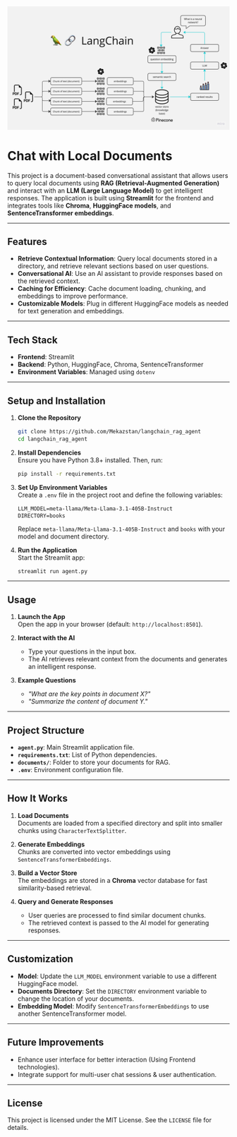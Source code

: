 ![An implementaion of RAG](rag.jpg)

# Chat with Local Documents

This project is a document-based conversational assistant that allows users to query local documents using **RAG (Retrieval-Augmented Generation)** and interact with an **LLM (Large Language Model)** to get intelligent responses. The application is built using **Streamlit** for the frontend and integrates tools like **Chroma**, **HuggingFace models**, and **SentenceTransformer embeddings**.

---

## Features

- **Retrieve Contextual Information**: Query local documents stored in a directory, and retrieve relevant sections based on user questions.
- **Conversational AI**: Use an AI assistant to provide responses based on the retrieved context.
- **Caching for Efficiency**: Cache document loading, chunking, and embeddings to improve performance.
- **Customizable Models**: Plug in different HuggingFace models as needed for text generation and embeddings.

---

## Tech Stack

- **Frontend**: Streamlit  
- **Backend**: Python, HuggingFace, Chroma, SentenceTransformer  
- **Environment Variables**: Managed using `dotenv`

---

## Setup and Installation

1. **Clone the Repository**  
   ```bash
   git clone https://github.com/Mekazstan/langchain_rag_agent
   cd langchain_rag_agent
   ```

2. **Install Dependencies**  
   Ensure you have Python 3.8+ installed. Then, run:  
   ```bash
   pip install -r requirements.txt
   ```

3. **Set Up Environment Variables**  
   Create a `.env` file in the project root and define the following variables:  
   ```env
   LLM_MODEL=meta-llama/Meta-Llama-3.1-405B-Instruct
   DIRECTORY=books
   ```

   Replace `meta-llama/Meta-Llama-3.1-405B-Instruct` and `books` with your model and document directory.

4. **Run the Application**  
   Start the Streamlit app:  
   ```bash
   streamlit run agent.py
   ```

---

## Usage

1. **Launch the App**  
   Open the app in your browser (default: `http://localhost:8501`).

2. **Interact with the AI**  
   - Type your questions in the input box.  
   - The AI retrieves relevant context from the documents and generates an intelligent response.  

3. **Example Questions**  
   - *"What are the key points in document X?"*  
   - *"Summarize the content of document Y."*  

---

## Project Structure

- **`agent.py`**: Main Streamlit application file.  
- **`requirements.txt`**: List of Python dependencies.  
- **`documents/`**: Folder to store your documents for RAG.  
- **`.env`**: Environment configuration file.  

---

## How It Works

1. **Load Documents**  
   Documents are loaded from a specified directory and split into smaller chunks using `CharacterTextSplitter`.

2. **Generate Embeddings**  
   Chunks are converted into vector embeddings using `SentenceTransformerEmbeddings`.

3. **Build a Vector Store**  
   The embeddings are stored in a **Chroma** vector database for fast similarity-based retrieval.

4. **Query and Generate Responses**  
   - User queries are processed to find similar document chunks.  
   - The retrieved context is passed to the AI model for generating responses.

---

## Customization

- **Model**: Update the `LLM_MODEL` environment variable to use a different HuggingFace model.  
- **Documents Directory**: Set the `DIRECTORY` environment variable to change the location of your documents.  
- **Embedding Model**: Modify `SentenceTransformerEmbeddings` to use another SentenceTransformer model.  

---

## Future Improvements

- Enhance user interface for better interaction (Using Frontend technologies).  
- Integrate support for multi-user chat sessions & user authentication.  

---

## License

This project is licensed under the MIT License. See the `LICENSE` file for details.
